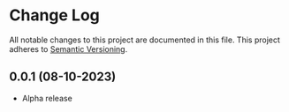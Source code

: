# Change Log
All notable changes to this project are documented in this file. This project
adheres to [Semantic Versioning](https://semver.org/).

## 0.0.1 (08-10-2023)
* Alpha release
